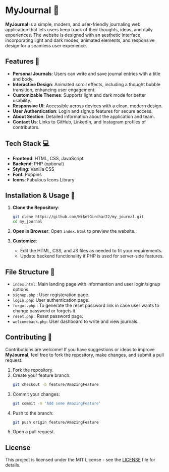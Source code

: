 # MyJournal 📝

**MyJournal** is a simple, modern, and user-friendly journaling web application that lets users keep track of their thoughts, ideas, and daily experiences. The website is designed with an aesthetic interface, incorporating light and dark modes, animated elements, and responsive design for a seamless user experience.

## Features 🚀

- **Personal Journals**: Users can write and save journal entries with a title and body.
- **Interactive Design**: Animated scroll effects, including a thought bubble transition, enhancing user engagement.
- **Customizable Themes**: Supports light and dark mode for better usability.
- **Responsive UI**: Accessible across devices with a clean, modern design.
- **User Authentication**: Login and signup features for secure access.
- **About Section**: Detailed information about the application and team.
- **Contact Us**: Links to GitHub, LinkedIn, and Instagram profiles of contributors.

## Tech Stack 💻

- **Frontend**: HTML, CSS, JavaScript
- **Backend**: PHP (optional)
- **Styling**: Vanilla CSS
- **Font**: Poppins
- **Icons**: Fabulous Icons Library

## Installation & Usage 📖

1. **Clone the Repository**:
   ```bash
   git clone https://github.com/NiketGirdhar22/my_journal.git
   cd my_journal
   ```

2. **Open in Browser**:
   Open `index.html` to preview the website.

3. **Customize**:
   - Edit the HTML, CSS, and JS files as needed to fit your requirements.
   - Update backend functionality if PHP is used for server-side features.

## File Structure 📂

- `index.html`: Main landing page with informantion and user login/signup options.
- `signup.php` : User registeration page.
- `login.php`: User authentication page.
- `forgot.php` : To generate the reset password link in case user wants to change password or forgets it.
- `reset.php` : Reset password page.
- `welcomeback.php`: User dashboard to write and view journals.

## Contributing 🤝

Contributions are welcome! If you have suggestions or ideas to improve **MyJournal**, feel free to fork the repository, make changes, and submit a pull request.

1. Fork the repository.
2. Create your feature branch:
   ```bash
   git checkout -b feature/AmazingFeature
   ```
3. Commit your changes:
   ```bash
   git commit -m 'Add some AmazingFeature'
   ```
4. Push to the branch:
   ```bash
   git push origin feature/AmazingFeature
   ```
5. Open a pull request.

## License

This project is licensed under the MIT License - see the [LICENSE](./LICENSE) file for details.
